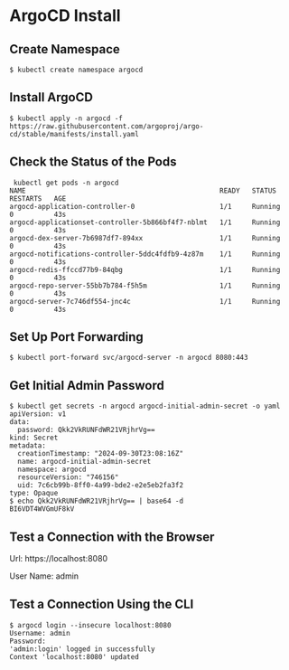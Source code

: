 # ArgoCD Install

## Create Namespace

```
$ kubectl create namespace argocd
```

## Install ArgoCD

```
$ kubectl apply -n argocd -f https://raw.githubusercontent.com/argoproj/argo-cd/stable/manifests/install.yaml
```
## Check the Status of the Pods
```
 kubectl get pods -n argocd
NAME                                                READY   STATUS    RESTARTS   AGE
argocd-application-controller-0                     1/1     Running   0          43s
argocd-applicationset-controller-5b866bf4f7-nblmt   1/1     Running   0          43s
argocd-dex-server-7b6987df7-894xx                   1/1     Running   0          43s
argocd-notifications-controller-5ddc4fdfb9-4z87m    1/1     Running   0          43s
argocd-redis-ffccd77b9-84qbg                        1/1     Running   0          43s
argocd-repo-server-55bb7b784-f5h5m                  1/1     Running   0          43s
argocd-server-7c746df554-jnc4c                      1/1     Running   0          43s
```
## Set Up Port Forwarding
```
$ kubectl port-forward svc/argocd-server -n argocd 8080:443
```
## Get Initial Admin Password
```
$ kubectl get secrets -n argocd argocd-initial-admin-secret -o yaml
apiVersion: v1
data:
  password: Qkk2VkRUNFdWR21VRjhrVg==
kind: Secret
metadata:
  creationTimestamp: "2024-09-30T23:08:16Z"
  name: argocd-initial-admin-secret
  namespace: argocd
  resourceVersion: "746156"
  uid: 7c6cb99b-8ff0-4a99-bde2-e2e5eb2fa3f2
type: Opaque
$ echo Qkk2VkRUNFdWR21VRjhrVg== | base64 -d
BI6VDT4WVGmUF8kV
```
## Test a Connection with the Browser
Url: https://localhost:8080

User Name: admin
## Test a Connection Using the CLI
```
$ argocd login --insecure localhost:8080
Username: admin
Password: 
'admin:login' logged in successfully
Context 'localhost:8080' updated
```

